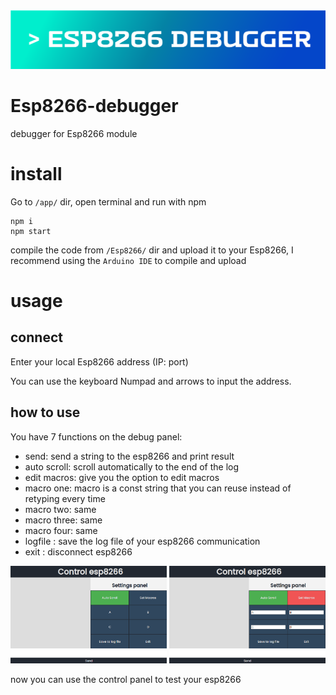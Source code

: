 <img src="https://raw.githubusercontent.com/EladJosef/Esp8266-debugger/314465702463d86e7e67cb41d26b78e2950b80eb/img/banner.svg" width="1000">

# Esp8266-debugger
debugger for Esp8266 module

# install
Go to `/app/` dir, open terminal and run with npm
```node
npm i
npm start
```
compile the code from `/Esp8266/` dir and upload it to your Esp8266, I recommend using the `Arduino IDE` to compile and upload

# usage

## connect

Enter your local Esp8266 address (IP: port)


You can use the keyboard Numpad and arrows to input the address.

## how to use
You have 7 functions on the debug panel:
- send: send a string to the esp8266 and print result
- auto scroll: scroll automatically to the end of the log 
- edit macros: give you the option to edit macros 
- macro one: macro is a const string that you can reuse instead of retyping every time 
- macro two: same 
- macro three: same 
- macro four: same 
- logfile : save the log file of your esp8266 communication 
- exit : disconnect esp8266


<img src="https://raw.githubusercontent.com/EladJosef/Esp8266-debugger/master/img/Control.png" width="250">
<img src="https://raw.githubusercontent.com/EladJosef/Esp8266-debugger/master/img/edit-macro.png" width="250">

now you can use the control panel to test your esp8266
